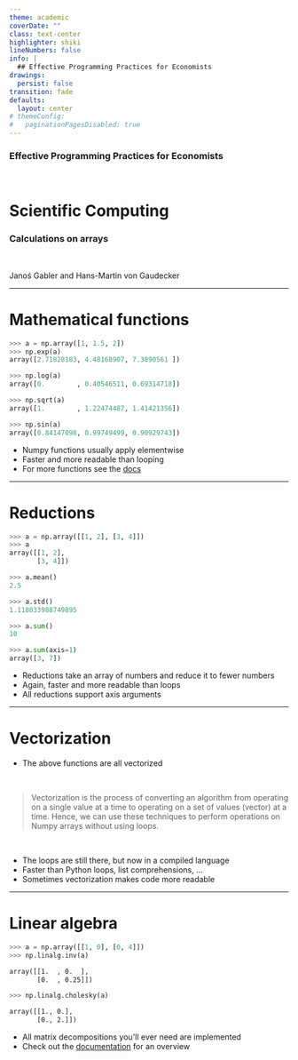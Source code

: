 ```yaml
---
theme: academic
coverDate: ""
class: text-center
highlighter: shiki
lineNumbers: false
info: |
  ## Effective Programming Practices for Economists
drawings:
  persist: false
transition: fade
defaults:
  layout: center
# themeConfig:
#   paginationPagesDisabled: true
---
```


### Effective Programming Practices for Economists

<br/>

# Scientific Computing

### Calculations on arrays

<br/>


Janoś Gabler and Hans-Martin von Gaudecker

---

# Mathematical functions

<div class="flex gap-12">
<div>

```python
>>> a = np.array([1, 1.5, 2])
>>> np.exp(a)
array([2.71828183, 4.48168907, 7.3890561 ])
```

```python
>>> np.log(a)
array([0.        , 0.40546511, 0.69314718])
```

```python
>>> np.sqrt(a)
array([1.        , 1.22474487, 1.41421356])
```

```python
>>> np.sin(a)
array([0.84147098, 0.99749499, 0.90929743])
```

</div>
<div>

- Numpy functions usually apply elementwise
- Faster and more readable than looping
- For more functions see the [docs](https://numpy.org/doc/stable/reference/routines.math.html)


</div>
</div>


---

# Reductions


<div class="grid grid-cols-2 gap-4">
<div>

```python
>>> a = np.array([[1, 2], [3, 4]])
>>> a
array([[1, 2],
       [3, 4]])
```

```python
>>> a.mean()
2.5
```

```python
>>> a.std()
1.118033988749895
```

```python
>>> a.sum()
10
```

```python
>>> a.sum(axis=1)
array([3, 7])
```

</div>
<div>

- Reductions take an array of numbers and reduce it to fewer numbers
- Again, faster and more readable than loops
- All reductions support axis arguments

</div>
</div>


---

# Vectorization

- The above functions are all vectorized

<br/>

> Vectorization is the process of converting an algorithm from operating on a single
> value at a time to operating on a set of values (vector) at a time.
> Hence, we can use these techniques to perform operations on Numpy arrays without
> using loops.

<br/>

- The loops are still there, but now in a compiled language
- Faster than Python loops, list comprehensions, ...
- Sometimes vectorization makes code more readable


---

# Linear algebra

<div class="grid grid-cols-2 gap-4">
<div>

```python
>>> a = np.array([[1, 0], [0, 4]])
>>> np.linalg.inv(a)
```
```txt
array([[1.  , 0.  ],
       [0.  , 0.25]])
```
```python
>>> np.linalg.cholesky(a)
```
```txt
array([[1., 0.],
       [0., 2.]])
```

</div>
<div>

- All matrix decompositions you'll ever need are implemented
- Check out the [documentation](https://numpy.org/doc/stable/reference/routines.linalg.html)
for an overview

</div>
</div>
